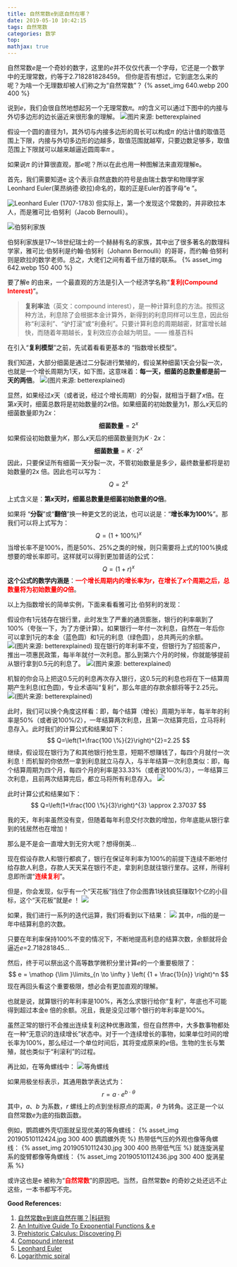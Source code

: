 ```yaml
---
title: 自然常数e到底自然在哪？
date: 2019-05-10 10:42:15
tags: 自然常数
categories: 数学
top:
mathjax: true
---
```

自然常数$e$是一个奇妙的数字，这里的$e$并不仅仅代表一个字母，它还是一个数学中的无理常数，约等于2.718281828459。
但你是否有想过，它到底怎么来的呢？为啥一个无理数却被人们称之为“自然常数”？
{% asset_img 640.webp 200 400 %}


<!-- more -->

说到$e$，我们会很自然地想起另一个无理常数$\pi$。$\pi$的含义可以通过下图中的内接与外切多边形的边长逼近来很形象的理解。
![图片来源: betterexplained](https://mmbiz.qpic.cn/mmbiz_png/zBOEoibxMDhyezM3UYwiczH3eUyObH8icwrjCuD5icymAm4d3XHsc8YI7gyIicketCNDOR7xSibqFV0YSJLvfxM1Tp7g/640?wx_fmt=png&tp=webp&wxfrom=5&wx_lazy=1&wx_co=1)

假设一个圆的直径为1，其外切与内接多边形的周长可以构成$\pi$ 的估计值的取值范围上下限，内接与外切多边形的边越多，取值范围就越窄，只要边数足够多，取值范围上下限就可以越来越逼近圆周率$\pi$ 。

如果说$\pi$ 的计算很直观，那$e$呢？所以在此也用一种图解法来直观理解e。

首先，我们需要知道e 这个表示自然底数的符号是由瑞士数学和物理学家Leonhard Euler(莱昂纳德·欧拉)命名的，取的正是Euler的首字母“e ”。

![Leonhard Euler (1707-1783)](640.jpg)
但实际上，第一个发现这个常数的，并非欧拉本人，而是雅可比·伯努利（Jacob Bernoulli）。

![伯努利家族](641.jpg)

伯努利家族是17〜18世纪瑞士的一个赫赫有名的家族，其中出了很多著名的数理科学家，雅可比·伯努利是约翰·伯努利（Johann Bernoulli）的哥哥，而约翰·伯努利则是欧拉的数学老师。总之，大佬们之间有着千丝万缕的联系。
{% asset_img 642.webp 150 400 %}

要了解e 的由来，一个最直观的方法是引入一个经济学名称“<span style="color:red">**复利(Compound Interest)**</span>”。

> **复利率法**（英文：compound interest），是一种计算利息的方法。按照这种方法，利息除了会根据本金计算外，新得到的利息同样可以生息，因此俗称“利滚利”、“驴打滚”或“利叠利”。只要计算利息的周期越密，财富增长越快，而随着年期越长，复利效应亦会越为明显。—— 维基百科

在引入“**复利模型**”之前，先试着看看更基本的 “指数增长模型”。


我们知道，大部分细菌是通过二分裂进行繁殖的，假设某种细菌1天会分裂一次，也就是一个增长周期为1天，如下图，这意味着：**每一天，细菌的总数量都是前一天的两倍**。
![(图片来源: betterexplained)](20190510111844.png)

显然，如果经过$x$天（或者说，经过个增长周期）的分裂，就相当于翻了$x$倍。在第$x$天时，细菌总数将是初始数量的$2x$倍。如果细菌的初始数量为1，那么$x$天后的细菌数量即为$2x$：
$$
\mathbf{细菌数量}=2^{x}
$$
如果假设初始数量为$K$，那么$x$天后的细菌数量则为$K\cdot 2x$：
$$
\mathbf{细菌数量}=K\cdot 2^{x}
$$
因此，只要保证所有细菌一天分裂一次，不管初始数量是多少，最终数量都将是初始数量的2x 倍。因此也可以写为：
$$
Q=2^{x}
$$

上式含义是：**第$x$天时，细菌总数量是细菌初始数量的$Q$倍**。

如果将 “**分裂**”或“**翻倍**”换一种更文艺的说法，也可以说是：“**增长率为100%**”。那我们可以将上式写为：
$$
Q=(1+100 \%)^{x}
$$
当增长率不是100%，而是50%、25%之类的时候，则只需要将上式的100%换成想要的增长率即可。这样就可以得到更加普适的公式：
$$
Q=(1+r)^{x}
$$
**这个公式的数学内涵是**：<span style="color:red">**一个增长周期内的增长率为$r$，在增长了$x$个周期之后，总数量将为初始数量的$Q$倍**</span>。

以上为指数增长的简单实例，下面来看看雅可比·伯努利的发现：

假设你有1元钱存在银行里，此时发生了严重的通货膨胀，银行的利率飙到了100%（夸张一下，为了方便计算）。如果银行一年付一次利息，自然在一年后你可以拿到1元的本金（蓝色圆）和1元的利息（绿色圆），总共两元的余额。
![(图片来源: betterexplained)](20190510112331.png)
现在银行的年利率不变，但银行为了招揽客户，推出一项惠民政策，每半年就付一次利息。那么到第六个月的时候，你就能够提前从银行拿到0.5元的利息了。
![(图片来源: betterexplained)](20190510112343.png)

机智的你会马上把这0.5元的利息再次存入银行，这0.5元的利息也将在下一结算周期产生利息(红色圆)，专业术语叫“复利”，那么年底的存款余额将等于2.25元。
![(图片来源: betterexplained)](20190510112351.png)

此时，我们可以换个角度这样看：即，每个结算（增长）周期为半年，每半年的利率是50%（或者说100%/2），一年结算两次利息，且第一次结算完后，立马将利息存入。此时我们的计算公式和结果如下：
$$
Q=\left(1+\frac{100 \%}{2}\right)^{2}=2.25
$$
继续，假设现在银行为了和其他银行抢生意，短期不想赚钱了，每四个月就付一次利息！而机智的你依然一拿到利息就立马存入，与半年结算一次利息类似：即，每个结算周期为四个月，每四个月的利率是33.33%（或者说100%/3），一年结算三次利息，且前两次结算完后，都立马将所有利息存入。
![](20190510112417.png)

此时计算公式和结果如下：
$$
Q=\left(1+\frac{100 \%}{3}\right)^{3} \approx 2.37037
$$

我的天，年利率虽然没有变，但随着每年利息交付次数的增加，你年底能从银行拿到的钱居然也在增加！

那么是不是会一直增大到无穷大呢？想得倒美…

现在假设存款人和银行都疯了，银行在保证年利率为100%的前提下连续不断地付给存款人利息，存款人天天呆在银行不走，拿到利息就往银行里存。这样，所得利息即所谓“<span style="color:red">**连续复利**</span>”。

但是，你会发现，似乎有一个“天花板”挡住了你企图靠1块钱疯狂赚取1个亿的小目标，这个“天花板”就是$e$ ！
![](20190510112410.jpg)

如果，我们进行一系列的迭代运算，我们将看到以下结果：
![](20190510112404.png)
其中，$n$指的是一年中结算利息的次数。

只要在年利率保持100%不变的情况下，不断地提高利息的结算次数，余额就将会逼近$e$=2.718281845…

然后，终于可以祭出这个高等数学微积分里计算$e$的一个重要极限了：
$$
e = \mathop {\lim }\limits_{n \to \infty } \left( {1 + \frac{1}{n}} \right)^n
$$
现在再回头看这个重要极限，想必会有更加直观的理解。

也就是说，就算银行的年利率是100%，再怎么求银行给你“复利”，年底也不可能得到超过本金e 倍的余额。况且，我是没见过哪个银行的年利率是100%。

虽然正常的银行不会推出连续复利这种优惠政策，但在自然界中，大多数事物都处在一种“无意识的连续增长”状态中。对于一个连续增长的事物，如果单位时间的增长率为100%，那么经过一个单位时间后，其将变成原来的$e$倍。生物的生长与繁殖，就也类似于“利滚利”的过程。

再比如，在等角螺线中：
![等角螺线](20190510112358.png)


如果用极坐标表示，其通用数学表达式为：
$$
r=a \cdot e^{b \cdot \theta}
$$
其中，$a$、$b$ 为系数，$r$ 螺线上的点到坐标原点的距离，$θ$ 为转角。这正是一个以自然常数$e$为底的指数函数。

例如，鹦鹉螺外壳切面就呈现优美的等角螺线：
{% asset_img 20190510112424.jpg 300 400 鹦鹉螺外壳 %}
热带低气压的外观也像等角螺线：
{% asset_img 20190510112430.jpg 300 400 热带低气压 %}
就连旋涡星系的旋臂都像等角螺线：
{% asset_img 20190510112436.jpg 300 400 旋涡星系 %}

或许这也是e 被称为“<span style="color:red">**自然常数**</span>”的原因吧。当然，自然常数e 的奇妙之处还远不止这些，一本书都写不完。

**Good References:**
 1. [自然常数e到底自然在哪？|科研狗](https://mp.weixin.qq.com/s/yAZiYYJBUJuesBCTUL_tBg)
 2. [An Intuitive Guide To Exponential Functions & e](https://betterexplained.com/articles/an-intuitive-guide-to-exponential-functions-e/)
 3. [Prehistoric Calculus: Discovering Pi](https://betterexplained.com/articles/prehistoric-calculus-discovering-pi/)
 4. [Compound interest](https://en.wikipedia.org/wiki/Compound_interest)
 5. [Leonhard Euler](https://en.wikipedia.org/wiki/Leonhard_Euler)
 6. [Logarithmic spiral](https://en.wikipedia.org/wiki/Logarithmic_spiral)
